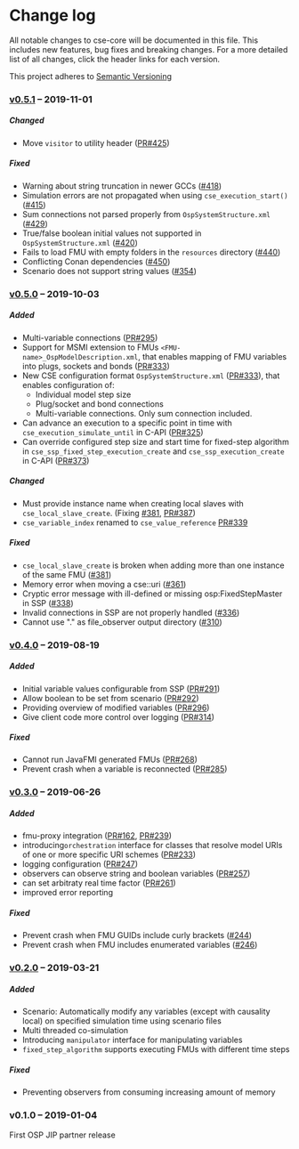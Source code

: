 # Change log
All notable changes to cse-core will be documented in this file. This includes new features, bug fixes and breaking changes. For a more detailed list of all changes, click the header links for each version. 

This project adheres to [Semantic Versioning](https://semver.org/spec/v2.0.0.html)

### [v0.5.1] – 2019-11-01
##### Changed
* Move `visitor` to utility header ([PR#425](https://github.com/open-simulation-platform/cse-core/pull/425))

##### Fixed
* Warning about string truncation in newer GCCs ([#418](https://github.com/open-simulation-platform/cse-core/issues/418))
* Simulation errors are not propagated when using `cse_execution_start()` ([#415](https://github.com/open-simulation-platform/cse-core/issues/415))
* Sum connections not parsed properly from `OspSystemStructure.xml` ([#429](https://github.com/open-simulation-platform/cse-core/issues/429))
* True/false boolean initial values not supported in `OspSystemStructure.xml` ([#420](https://github.com/open-simulation-platform/cse-core/issues/420))
* Fails to load FMU with empty folders in the `resources` directory ([#440](https://github.com/open-simulation-platform/cse-core/issues/440))
* Conflicting Conan dependencies ([#450](https://github.com/open-simulation-platform/cse-core/issues/450)) 
* Scenario does not support string values ([#354](https://github.com/open-simulation-platform/cse-core/issues/354))

### [v0.5.0] – 2019-10-03 
##### Added
* Multi-variable connections ([PR#295](https://github.com/open-simulation-platform/cse-core/pull/295))
* Support for MSMI extension to FMUs `<FMU-name>_OspModelDescription.xml`, that enables mapping of FMU variables into plugs, sockets and bonds ([PR#333](https://github.com/open-simulation-platform/cse-core/pull/333))
* New CSE configuration format `OspSystemStructure.xml` ([PR#333](https://github.com/open-simulation-platform/cse-core/pull/333)), that enables configuration of: 
    * Individual model step size
    * Plug/socket and bond connections
    * Multi-variable connections. Only sum connection included.
* Can advance an execution to a specific point in time with `cse_execution_simulate_until` in C-API ([PR#325](https://github.com/open-simulation-platform/cse-core/pull/325))
* Can override configured step size and start time for fixed-step algorithm in `cse_ssp_fixed_step_execution_create` and `cse_ssp_execution_create` in C-API ([PR#373](https://github.com/open-simulation-platform/cse-core/pull/373))

##### Changed
* Must provide instance name when creating local slaves with `cse_local_slave_create`. (Fixing [#381](https://github.com/open-simulation-platform/cse-core/issues/381), [PR#387](https://github.com/open-simulation-platform/cse-core/pull/387))
* `cse_variable_index` renamed to `cse_value_reference` [PR#339](https://github.com/open-simulation-platform/cse-core/pull/339)
   
 ##### Fixed
 * `cse_local_slave_create` is broken when adding more than one instance of the same FMU ([#381](https://github.com/open-simulation-platform/cse-core/issues/381))
 * Memory error when moving a cse::uri ([#361](https://github.com/open-simulation-platform/cse-core/issues/361))
 * Cryptic error message with ill-defined or missing osp:FixedStepMaster in SSP ([#338](https://github.com/open-simulation-platform/cse-core/issues/338))
 * Invalid connections in SSP are not properly handled ([#336](https://github.com/open-simulation-platform/cse-core/issues/336))
 * Cannot use "." as file_observer output directory ([#310](https://github.com/open-simulation-platform/cse-core/issues/310))

### [v0.4.0] – 2019-08-19 
##### Added
* Initial variable values configurable from SSP ([PR#291](https://github.com/open-simulation-platform/cse-core/pull/291))
* Allow boolean to be set from scenario ([PR#292](https://github.com/open-simulation-platform/cse-core/pull/292))
* Providing overview of modified variables ([PR#296](https://github.com/open-simulation-platform/cse-core/pull/296))
* Give client code more control over logging ([PR#314](https://github.com/open-simulation-platform/cse-core/pull/314))
   
##### Fixed
* Cannot run JavaFMI generated FMUs ([PR#268](https://github.com/open-simulation-platform/cse-core/pull/268))
* Prevent crash when a variable is reconnected ([PR#285](https://github.com/open-simulation-platform/cse-core/pull/285))

### [v0.3.0] – 2019-06-26 
##### Added
* fmu-proxy integration ([PR#162](https://github.com/open-simulation-platform/cse-core/pull/162), [PR#239](https://github.com/open-simulation-platform/cse-core/pull/239))
* introducing`orchestration` interface for classes that resolve model URIs of one or more specific URI schemes ([PR#233](https://github.com/open-simulation-platform/cse-core/pull/233)) 
* logging configuration ([PR#247](https://github.com/open-simulation-platform/cse-core/pull/247))
* observers can observe string and boolean variables ([PR#257](https://github.com/open-simulation-platform/cse-core/pull/257))
* can set arbitraty real time factor ([PR#261](https://github.com/open-simulation-platform/cse-core/pull/261))
* improved error reporting
   
##### Fixed
* Prevent crash when FMU GUIDs include curly brackets ([#244](https://github.com/open-simulation-platform/cse-core/issues/244))
* Prevent crash when FMU includes enumerated variables ([#246](https://github.com/open-simulation-platform/cse-core/issues/246))

### [v0.2.0] – 2019-03-21
##### Added
* Scenario: Automatically modify any variables (except with causality local) on specified simulation time using scenario files
* Multi threaded co-simulation
* Introducing `manipulator` interface for manipulating variables
* `fixed_step_algorithm` supports executing FMUs with different time steps

##### Fixed
* Preventing observers from consuming increasing amount of memory

### v0.1.0 – 2019-01-04
First OSP JIP partner release

[v0.2.0]: https://github.com/open-simulation-platform/cse-core/compare/v0.1.0...v0.2.0
[v0.3.0]: https://github.com/open-simulation-platform/cse-core/compare/v0.2.0...v0.3.0
[v0.4.0]: https://github.com/open-simulation-platform/cse-core/compare/v0.3.0...v0.4.0
[v0.5.0]: https://github.com/open-simulation-platform/cse-core/compare/v0.4.0...v0.5.0
[v0.5.1]: https://github.com/open-simulation-platform/cse-core/compare/v0.5.0...v0.5.1
